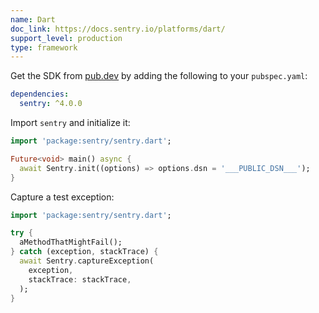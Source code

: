 ```yaml
---
name: Dart
doc_link: https://docs.sentry.io/platforms/dart/
support_level: production
type: framework
---
```


Get the SDK from [pub.dev](https://pub.dev/packages/sentry) by adding the following to your `pubspec.yaml`:

```yml {filename:pubspec.yaml}
dependencies:
  sentry: ^4.0.0
```

Import `sentry` and initialize it:

```dart
import 'package:sentry/sentry.dart';

Future<void> main() async {
  await Sentry.init((options) => options.dsn = '___PUBLIC_DSN___');
}
```

Capture a test exception:

```dart
import 'package:sentry/sentry.dart';

try {
  aMethodThatMightFail();
} catch (exception, stackTrace) {
  await Sentry.captureException(
    exception,
    stackTrace: stackTrace,
  );
}
```
